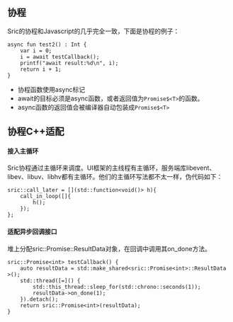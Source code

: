 
## 协程

Sric的协程和Javascript的几乎完全一致，下面是协程的例子：
```
async fun test2() : Int {
    var i = 0;
    i = await testCallback();
    printf("await result:%d\n", i);
    return i + 1;
}
```

- 协程函数使用async标记
- await的目标必须是async函数，或者返回值为`Promise$<T>`的函数。
- async函数的返回值会被编译器自动包装成`Promise$<T>`

## 协程C++适配

#### 接入主循环

Sric协程通过主循环来调度。UI框架的主线程有主循环，服务端库libevent、libev、libuv、libhv都有主循环。他们的主循环写法都不太一样，伪代码如下：

```
sric::call_later = [](std::function<void()> h){
    call_in_loop([]{
        h();
    });
};
```

#### 适配异步回调接口

堆上分配sric::Promise<T>::ResultData对象，在回调中调用其on_done方法。
```
sric::Promise<int> testCallback() {
    auto resultData = std::make_shared<sric::Promise<int>::ResultData >();
    std::thread([=]() {
        std::this_thread::sleep_for(std::chrono::seconds(1));
        resultData->on_done(1);
    }).detach();
    return sric::Promise<int>(resultData);
}
```

